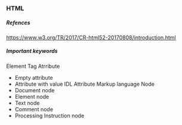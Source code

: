### HTML
##### Refences
https://www.w3.org/TR/2017/CR-html52-20170808/introduction.html
##### Important keywords
Element
Tag
Atrribute
 - Empty attribute
 - Attribute with value
IDL Attribute
Markup language
Node
 - Document node
 - Element node
 - Text node
 - Comment node
 - Processing Instruction node